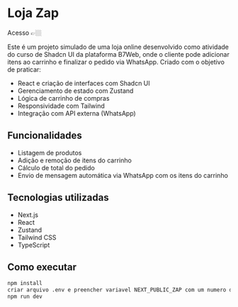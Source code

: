 # Loja Zap

Acesso 👉🏼 

Este é um projeto simulado de uma loja online desenvolvido como atividade do curso de Shadcn UI da plataforma B7Web, onde o cliente pode adicionar itens ao carrinho e finalizar o pedido via WhatsApp. Criado com o objetivo de praticar:

- React e criação de interfaces com Shadcn UI
- Gerenciamento de estado com Zustand
- Lógica de carrinho de compras
- Responsividade com Tailwind
- Integração com API externa (WhatsApp)

## Funcionalidades
- Listagem de produtos
- Adição e remoção de itens do carrinho
- Cálculo de total do pedido
- Envio de mensagem automática via WhatsApp com os itens do carrinho

## Tecnologias utilizadas
- Next.js
- React
- Zustand
- Tailwind CSS
- TypeScript

## Como executar
```bash
npm install
criar arquivo .env e preencher variavel NEXT_PUBLIC_ZAP com um numero de telefone válido
npm run dev
